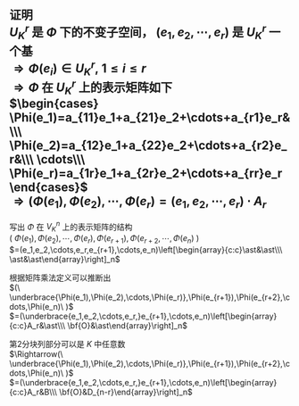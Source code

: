 **证明**    
 $U^r_K$ 是 $\Phi$ 下的不变子空间， $(e_1,e_2,\cdots,e_r)$ 是 $U_K^r$ 一个基    
 $\Rightarrow\Phi(e_i)\in U_K^r,\ 1\le i\le r$     
 $\Rightarrow\Phi$ 在 $U_K^r$ 上的表示矩阵如下    
 $\begin{cases}    
\Phi(e_1)=a_{11}e_1+a_{21}e_2+\cdots+a_{r1}e_r&\\\    
\Phi(e_2)=a_{12}e_1+a_{22}e_2+\cdots+a_{r2}e_r&\\\    
\cdots\\\    
\Phi(e_r)=a_{1r}e_1+a_{2r}e_2+\cdots+a_{rr}e_r    
\end{cases}$     
 $\Rightarrow(\Phi(e_1),\Phi(e_2),\cdots,\Phi(e_r)=(e_1,e_2,\cdots,e_r)\cdot A_r$     
---    
写出 $\Phi$ 在 $V_K^n$ 上的表示矩阵的结构    
 $(\ \Phi(e_1),\Phi(e_2),\cdots,\Phi(e_r),\Phi(e_{r+1}),\Phi(e_{r+2},\cdots,\Phi(e_n)\ )$     
 $=(e_1,e_2,\cdots,e_r,e_{r+1},\cdots,e_n)\left[\begin{array}{c:c}\ast&\ast\\\    
\ast&\ast\end{array}\right]_n$     
    
根据矩阵乘法定义可以推断出    
 $(\ \underbrace{\Phi(e_1),\Phi(e_2),\cdots,\Phi(e_r)},\Phi(e_{r+1}),\Phi(e_{r+2},\cdots,\Phi(e_n)\ )$     
 $=(\underbrace{e_1,e_2,\cdots,e_r,}e_{r+1},\cdots,e_n)\left[\begin{array}{c:c}A_r&\ast\\\    
\bf{O}&\ast\end{array}\right]_n$     
    
第2分块列部分可以是 $K$ 中任意数    
 $\Rightarrow(\ \underbrace{\Phi(e_1),\Phi(e_2),\cdots,\Phi(e_r)},\Phi(e_{r+1}),\Phi(e_{r+2},\cdots,\Phi(e_n)\ )$     
 $=(\underbrace{e_1,e_2,\cdots,e_r,}e_{r+1},\cdots,e_n)\left[\begin{array}{c:c}A_r&B\\\    
\bf{O}&D_{n-r}\end{array}\right]_n$     
